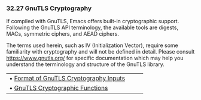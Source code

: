

### 32.27 GnuTLS Cryptography

If compiled with GnuTLS, Emacs offers built-in cryptographic support. Following the GnuTLS API terminology, the available tools are digests, MACs, symmetric ciphers, and AEAD ciphers.

The terms used herein, such as IV (Initialization Vector), require some familiarity with cryptography and will not be defined in detail. Please consult <https://www.gnutls.org/> for specific documentation which may help you understand the terminology and structure of the GnuTLS library.

|                                                                                     |    |    |
| :---------------------------------------------------------------------------------- | -- | :- |
| • [Format of GnuTLS Cryptography Inputs](Format-of-GnuTLS-Cryptography-Inputs.html) |    |    |
| • [GnuTLS Cryptographic Functions](GnuTLS-Cryptographic-Functions.html)             |    |    |
